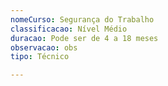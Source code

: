 ```yaml
---
nomeCurso: Segurança do Trabalho
classificacao: Nível Médio
duracao: Pode ser de 4 a 18 meses
observacao: obs
tipo: Técnico

---
```


